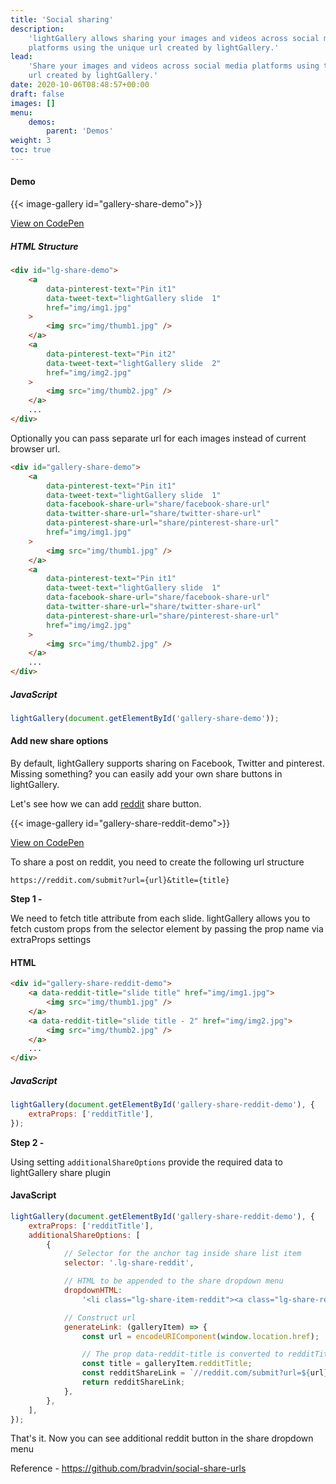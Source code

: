 ```yaml
---
title: 'Social sharing'
description:
    'lightGallery allows sharing your images and videos across social media
    platforms using the unique url created by lightGallery.'
lead:
    'Share your images and videos across social media platforms using the unique
    url created by lightGallery.'
date: 2020-10-06T08:48:57+00:00
draft: false
images: []
menu:
    demos:
        parent: 'Demos'
weight: 3
toc: true
---
```


#### Demo

{{< image-gallery id="gallery-share-demo">}}

<div class="codepen-demo">
    <a target="_blank" href="https://codepen.io/sachinchoolur/pen/GRWZbRv">View on CodePen</a>
</div>

##### HTML Structure

```html
<div id="lg-share-demo">
    <a
        data-pinterest-text="Pin it1"
        data-tweet-text="lightGallery slide  1"
        href="img/img1.jpg"
    >
        <img src="img/thumb1.jpg" />
    </a>
    <a
        data-pinterest-text="Pin it2"
        data-tweet-text="lightGallery slide  2"
        href="img/img2.jpg"
    >
        <img src="img/thumb2.jpg" />
    </a>
    ...
</div>
```

Optionally you can pass separate url for each images instead of current browser
url.

```html
<div id="gallery-share-demo">
    <a
        data-pinterest-text="Pin it1"
        data-tweet-text="lightGallery slide  1"
        data-facebook-share-url="share/facebook-share-url"
        data-twitter-share-url="share/twitter-share-url"
        data-pinterest-share-url="share/pinterest-share-url"
        href="img/img1.jpg"
    >
        <img src="img/thumb1.jpg" />
    </a>
    <a
        data-pinterest-text="Pin it1"
        data-tweet-text="lightGallery slide  1"
        data-facebook-share-url="share/facebook-share-url"
        data-twitter-share-url="share/twitter-share-url"
        data-pinterest-share-url="share/pinterest-share-url"
        href="img/img2.jpg"
    >
        <img src="img/thumb2.jpg" />
    </a>
    ...
</div>
```

##### JavaScript

```js
lightGallery(document.getElementById('gallery-share-demo'));
```

#### Add new share options

By default, lightGallery supports sharing on Facebook, Twitter and pinterest.
Missing something? you can easily add your own share buttons in lightGallery.

Let's see how we can add
<a href="https://www.reddit.com/" target="_blank">reddit</a> share button.

{{< image-gallery id="gallery-share-reddit-demo">}}

<div class="codepen-demo">
    <a target="_blank" href="https://codepen.io/sachinchoolur/pen/mdWPZRq">View on CodePen</a>
</div>

To share a post on reddit, you need to create the following url structure

```
https://reddit.com/submit?url={url}&title={title}
```

**Step 1 -**

We need to fetch title attribute from each slide. lightGallery allows you to
fetch custom props from the selector element by passing the prop name via
extraProps settings

#### HTML

```html
<div id="gallery-share-reddit-demo">
    <a data-reddit-title="slide title" href="img/img1.jpg">
        <img src="img/thumb1.jpg" />
    </a>
    <a data-reddit-title="slide title - 2" href="img/img2.jpg">
        <img src="img/thumb2.jpg" />
    </a>
    ...
</div>
```

##### JavaScript

```js
lightGallery(document.getElementById('gallery-share-reddit-demo'), {
    extraProps: ['redditTitle'],
});
```

**Step 2 -**

Using setting `additionalShareOptions` provide the required data to lightGallery
share plugin

#### JavaScript

```js
lightGallery(document.getElementById('gallery-share-reddit-demo'), {
    extraProps: ['redditTitle'],
    additionalShareOptions: [
        {
            // Selector for the anchor tag inside share list item
            selector: '.lg-share-reddit',

            // HTML to be appended to the share dropdown menu
            dropdownHTML:
                '<li class="lg-share-item-reddit"><a class="lg-share-reddit" target="_blank"><svg class="lg-reddit">...</svg><span class="lg-dropdown-text">Reddit</span></a></li>',

            // Construct url
            generateLink: (galleryItem) => {
                const url = encodeURIComponent(window.location.href);

                // The prop data-reddit-title is converted to redditTitle and added to the gallery item
                const title = galleryItem.redditTitle;
                const redditShareLink = `//reddit.com/submit?url=${url}&title=${title}`;
                return redditShareLink;
            },
        },
    ],
});
```

That's it. Now you can see additional reddit button in the share dropdown menu

Reference - https://github.com/bradvin/social-share-urls
